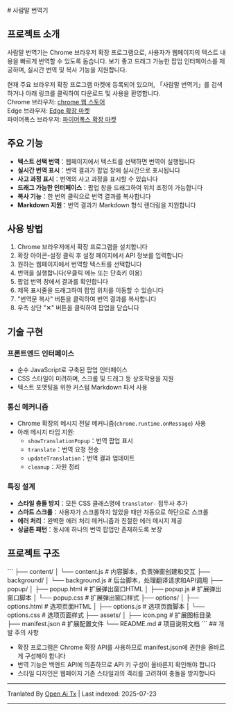 <translate-content># 사람말 번역기

## 프로젝트 소개

사람말 번역기는 Chrome 브라우저 확장 프로그램으로, 사용자가 웹페이지의 텍스트 내용을 빠르게 번역할 수 있도록 돕습니다. 보기 좋고 드래그 가능한 팝업 인터페이스를 제공하며, 실시간 번역 및 복사 기능을 지원합니다.  

현재 주요 브라우저 확장 프로그램 마켓에 등록되어 있으며, 「사람말 번역기」를 검색하거나 아래 링크를 클릭하여 다운로드 및 사용을 환영합니다.  
Chrome 브라우저: [chrome 웹 스토어](https://chromewebstore.google.com/detail/genddacnaonloeecodkncflhpcdbcmdh)  
Edge 브라우저: [Edge 확장 마켓](https://microsoftedge.microsoft.com/addons/detail/%E4%BA%BA%E8%AF%9D%E7%BF%BB%E8%AF%91%E5%99%A8/nfcgnclfgdeocdakoconadlbonnjaglj)  
파이어폭스 브라우저: [파이어폭스 확장 마켓](https://addons.mozilla.org/zh-CN/firefox/addon/%E4%BA%BA%E8%AF%9D%E7%BF%BB%E8%AF%91%E5%99%A8/)  

## 주요 기능

- **텍스트 선택 번역**：웹페이지에서 텍스트를 선택하면 번역이 실행됩니다
- **실시간 번역 표시**：번역 결과가 팝업 창에 실시간으로 표시됩니다
- **사고 과정 표시**：번역의 사고 과정을 표시할 수 있습니다
- **드래그 가능한 인터페이스**：팝업 창을 드래그하여 위치 조정이 가능합니다
- **복사 기능**：한 번의 클릭으로 번역 결과를 복사합니다
- **Markdown 지원**：번역 결과가 Markdown 형식 렌더링을 지원합니다

## 사용 방법

1. Chrome 브라우저에서 확장 프로그램을 설치합니다
2. 확장 아이콘-설정 클릭 후 설정 페이지에서 API 정보를 입력합니다
3. 원하는 웹페이지에서 번역할 텍스트를 선택합니다
4. 번역을 실행합니다(우클릭 메뉴 또는 단축키 이용)
5. 팝업 번역 창에서 결과를 확인합니다
6. 제목 표시줄을 드래그하여 팝업 위치를 이동할 수 있습니다
7. "번역문 복사" 버튼을 클릭하여 번역 결과를 복사합니다
8. 우측 상단 "✕" 버튼을 클릭하여 팝업을 닫습니다

## 기술 구현

### 프론트엔드 인터페이스

- 순수 JavaScript로 구축된 팝업 인터페이스
- CSS 스타일이 미려하며, 스크롤 및 드래그 등 상호작용을 지원
- 텍스트 포맷팅을 위한 커스텀 Markdown 파서 사용

### 통신 메커니즘

- Chrome 확장의 메시지 전달 메커니즘(`chrome.runtime.onMessage`) 사용
- 아래 메시지 타입 지원:
  - `showTranslationPopup`：번역 팝업 표시
  - `translate`：번역 요청 전송
  - `updateTranslation`：번역 결과 업데이트
  - `cleanup`：자원 정리

### 특징 설계

- **스타일 충돌 방지**：모든 CSS 클래스명에 `translator-` 접두사 추가
- **스마트 스크롤**：사용자가 스크롤하지 않았을 때만 자동으로 하단으로 스크롤
- **에러 처리**：완벽한 에러 처리 메커니즘과 친절한 에러 메시지 제공
- **싱글톤 패턴**：동시에 하나의 번역 팝업만 존재하도록 보장

## 프로젝트 구조
</translate-content>
```
├── content/
│   └── content.js    # 内容脚本，负责弹窗创建和交互
├── background/
│   └── background.js # 后台脚本，处理翻译请求和API调用
├── popup/
│   ├── popup.html    # 扩展弹出窗口HTML
│   ├── popup.js      # 扩展弹出窗口脚本
│   └── popup.css     # 扩展弹出窗口样式
├── options/
│   ├── options.html  # 选项页面HTML
│   ├── options.js    # 选项页面脚本
│   └── options.css   # 选项页面样式
├── assets/
│   ├── icon.png      # 扩展图标目录
├── manifest.json     # 扩展配置文件
└── README.md         # 项目说明文档
```
## 개발 주의 사항

- 확장 프로그램은 Chrome 확장 API를 사용하므로 manifest.json에 권한을 올바르게 구성해야 합니다
- 번역 기능은 백엔드 API에 의존하므로 API 키 구성이 올바른지 확인해야 합니다
- 스타일 디자인은 웹페이지 기존 스타일과의 격리를 고려하여 충돌을 방지합니다


---

Tranlated By [Open Ai Tx](https://github.com/OpenAiTx/OpenAiTx) | Last indexed: 2025-07-23

---